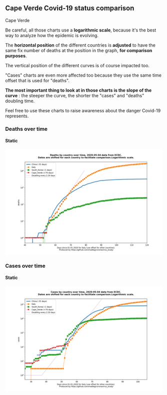 ## Cape Verde Covid-19 status comparison 

Cape Verde



Be careful, all those charts use a **logarithmic scale**, because it's the best way to analyze how the epidemic is evolving.
 
The **horizontal position** of the different countries is **adjusted** to have the same fix number of deaths at the position in the graph, **for comparison purposes**.

The vertical position of the different curves is of course impacted too.

"Cases" charts are even more affected too because they use the same time offset that is used for "deaths".

**The most important thing to look at in those charts is the slope of the curve** : the steeper the curve, the shorter the "cases" and "deaths" doubling time.

Feel free to use these charts to raise awareness about the danger Covid-19 represents. 


 
### Deaths over time
 
#### Static
![Cape Verde covid-19 deaths static chart](https://raw.githubusercontent.com/madlag/coronavirus_study/master/notebooks/graphs/2020-05-04/countries/Cape_Verde/2020-05-04_Cape_Verde_deaths.png "Cape Verde covid-19 deaths static chart")   

 
### Cases over time
 
#### Static
![Cape Verde covid-19 cases static chart](https://raw.githubusercontent.com/madlag/coronavirus_study/master/notebooks/graphs/2020-05-04/countries/Cape_Verde/2020-05-04_Cape_Verde_cases.png "Cape Verde covid-19 cases static chart")   

